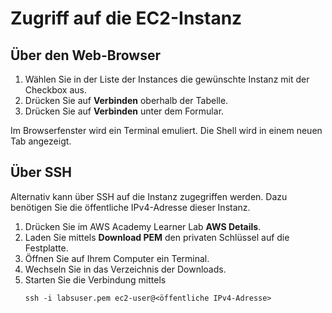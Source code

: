 # Zugriff auf die EC2-Instanz

## Über den Web-Browser

1. Wählen Sie in der Liste der Instances die gewünschte Instanz mit der Checkbox aus.
1. Drücken Sie auf **Verbinden** oberhalb der Tabelle.
1. Drücken Sie auf **Verbinden** unter dem Formular.

Im Browserfenster wird ein Terminal emuliert. Die Shell wird in einem neuen Tab angezeigt.

## Über SSH

Alternativ kann über SSH auf die Instanz zugegriffen werden. Dazu benötigen Sie die öffentliche IPv4-Adresse dieser Instanz.

1. Drücken Sie im AWS Academy Learner Lab **AWS Details**.
1. Laden Sie mittels **Download PEM** den privaten Schlüssel auf die Festplatte.
1. Öffnen Sie auf Ihrem Computer ein Terminal.
1. Wechseln Sie in das Verzeichnis der Downloads.
1. Starten Sie die Verbindung mittels 
   ```
   ssh -i labsuser.pem ec2-user@<öffentliche IPv4-Adresse>
   ```
